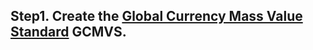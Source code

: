 ## Step1. Create the [Global Currency Mass Value Standard](1-Global-Currency-Mass-Value-Standard) GCMVS.